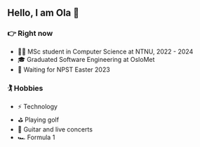 ## Hello, I am Ola :call_me_hand:

### :point_right: Right now
- :student: MSc student in Computer Science at NTNU, 2022 - 2024
- :mortar_board: Graduated Software Engineering at OsloMet
- :triangular_flag_on_post: Waiting for NPST Easter 2023

### :golfing: Hobbies 
- :zap: Technology
- :golf: Playing golf
- :guitar: Guitar and live concerts
- :racing_car: Formula 1

<!--
### :hammer_and_wrench:
<a href="https://svelte.dev/"><img alt="Svelte" src="https://user-images.githubusercontent.com/55551449/199609269-088326af-bba6-41bc-854d-c1e4df8620fb.png" width="15%"></img></a>
<a href="http://typescriptlang.org"><img alt="TypeScript" src="https://user-images.githubusercontent.com/55551449/108741600-305d3d00-7537-11eb-88df-439a1ee85ba9.png" width="15%"></img></a>
<a href="https://www.oracle.com/java/technologies/java-se-glance.html"><img alt="java" src="https://user-images.githubusercontent.com/55551449/108740124-9fd22d00-7535-11eb-8fb8-4afde22b3aaa.png" width="15%"></img></a>
<a href="https://www.docker.com"><img alt="docker" src="https://user-images.githubusercontent.com/55551449/199608163-603344e1-3224-436e-9611-e03d2a1a71c5.png" width="15%"></img></a>
<a href="https://playwright.dev/"><img alt="Playwright" src="https://user-images.githubusercontent.com/55551449/199608826-a9c5cdc5-68b8-4972-b403-26f3133a556b.png" width="15%"></img></a>
<a href="https://nodejs.org/"><img alt="Node.js" src="https://user-images.githubusercontent.com/55551449/199609770-629b2233-596e-4d3b-b985-45dd02eed1d1.png" width="15%"></img></a>
-->

<!--
**olagberg/olagberg** is a ✨ _special_ ✨ repository because its `README.md` (this file) appears on your GitHub profile.

Here are some ideas to get you started:

- 🔭 I’m currently working on ...
- 🌱 I’m currently learning ...
- 👯 I’m looking to collaborate on ...
- 🤔 I’m looking for help with ...
- 💬 Ask me about ...
- 📫 How to reach me: ...
- 😄 Pronouns: ...
- ⚡ Fun fact: ...


### :soon: My future plans
- :triangular_ruler: 
-->

